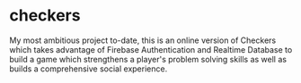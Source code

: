 # checkers
My most ambitious project to-date, this is an online version of Checkers which takes advantage of Firebase Authentication and Realtime Database to build a game which strengthens a player's problem solving skills as well as builds a comprehensive social experience.
